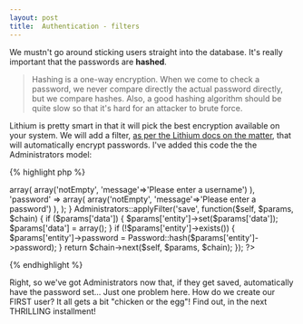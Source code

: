 ```yaml
---
layout: post
title:  Authentication - filters
---
```


We mustn't go around sticking users straight into the database. It's really important that the passwords are **hashed**.

> Hashing is a one-way encryption. When we come to check a password, we never compare directly the actual password directly, but we compare hashes. Also, a good hashing algorithm should be quite slow so that it's hard for an attacker to brute force.

Lithium is pretty smart in that it will pick the best encryption available on your system. We will add a filter, [as per the Lithium docs on the matter](http://li3.me/docs/manual/auth/simple-auth-user.wiki), that will automatically encrypt passwords. I've added this code the the Administrators model:

{% highlight php %}
<?php
namespace app\models;

use lithium\security\Password;

class Administrators extends \lithium\data\Model {
	public $validates = array(
		'username' => array(
			array('notEmpty', 'message'=>'Please enter a username')
		),
		'password' => array(
			array('notEmpty', 'message'=>'Please enter a password')
		),
	);
}

Administrators::applyFilter('save', function($self, $params, $chain) {
	if ($params['data']) {
		$params['entity']->set($params['data']);
		$params['data'] = array();
	}
	if (!$params['entity']->exists()) {
		$params['entity']->password = Password::hash($params['entity']->password);
	}
	return $chain->next($self, $params, $chain);
});
?>
{% endhighlight %}

Right, so we've got Administrators now that, if they get saved, automatically have the password set... Just one problem here. How do we create our FIRST user? It all gets a bit "chicken or the egg"! Find out, in the next THRILLING installment!
